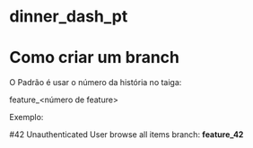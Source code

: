 # dinner_dash_pt

# Como criar um branch

O Padrão é usar o número da história no taiga: 

feature_\<número de feature\>

Exemplo:

\#42 Unauthenticated User browse all items
branch: **feature_42**
